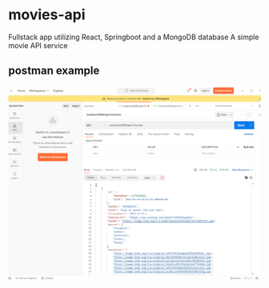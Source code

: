 # movies-api
Fullstack app utilizing React, Springboot and a MongoDB database
A simple movie API service

## postman example

<p align="center"><img src = "/images/demo.png"/></p>